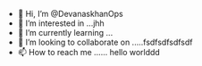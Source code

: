 - 👋 Hi, I’m @DevanaskhanOps
- 👀 I’m interested in ...jhh
- 🌱 I’m currently learning ...
- 💞️ I’m looking to collaborate on .....fsdfsdfsdfsdf
- 📫 How to reach me ...... hello worlddd
<!---nm
DevanaskhanOps/DevanaskhanOps is a ✨ special ✨ repository because its `README.md` (this file) appears on your GitHub profile.
You can click the Preview link to take a look at your changes.
--->
